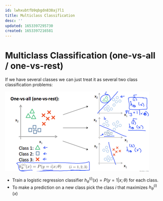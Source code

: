 ```yaml
---
id: lwhxubtfb9qbgdn838aj7l1
title: Multiclass Classification
desc: ''
updated: 1653397295730
created: 1653397216581
---
```


# Multiclass Classification (one-vs-all / one-vs-rest)

If we have several classes we can just treat it as several two class classification problems:

![Multiclass Classification](assets/images/multiclass-classification.png)

- Train a logistic regression classifier $h_\theta^{(i)}(x) = P(y=1|x;\theta)$ for each class.
- To make a prediction on a new class pick the class $i$ that maximizes $h_\theta^{(i)}(x)$
